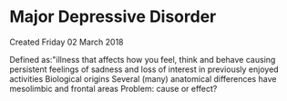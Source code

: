 # Major Depressive Disorder
Created Friday 02 March 2018

Defined as:"illness that affects how you feel, think and behave causing persistent feelings of sadness and loss of interest in previously enjoyed activities
Biological origins
Several (many) anatomical differences have mesolimbic and frontal areas
Problem: cause or effect?
		




